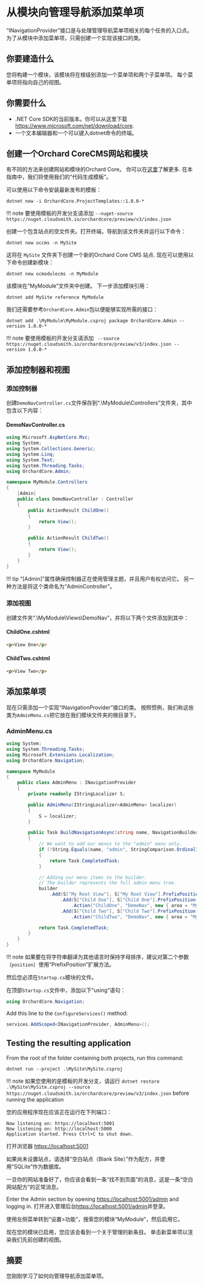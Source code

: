 # 从模块向管理导航添加菜单项

“INavigationProvider”接口是与处理管理导航菜单项相关的每个任务的入口点。 
为了从模块中添加菜单项，只需创建一个实现该接口的类。

## 你要建造什么

您将构建一个模块，该模块将在根级别添加一个菜单项和两个子菜单项。
每个菜单项将指向自己的视图。

## 你需要什么

- .NET Core SDK的当前版本。你可以从这里下载 <https://www.microsoft.com/net/download/core>.
- 一个文本编辑器和一个可以键入dotnet命令的终端。

## 创建一个Orchard CoreCMS网站和模块

有不同的方法来创建网站和模块的Orchard Core。 你可以在[这里](../../getting-started/templates/README.md)了解更多. 在本指南中，我们将使用我们的“代码生成模板”。

可以使用以下命令安装最新发布的模板：

```dotnet new -i OrchardCore.ProjectTemplates::1.0.0-*```

!!! note
    要使用模板的开发分支请添加 `--nuget-source https://nuget.cloudsmith.io/orchardcore/preview/v3/index.json`

创建一个包含站点的空文件夹。打开终端，导航到该文件夹并运行以下命令：

```dotnet new occms -n MySite```

这将在 `MySite` 文件夹下创建一个新的Orchard Core CMS 站点.
现在可以使用以下命令创建新模块：

```dotnet new ocmodulecms -n MyModule```

该模块在“MyModule”文件夹中创建。
下一步添加模块引用：

```dotnet add MySite reference MyModule```

我们还需要参考`OrchardCore.Admin`包以便能够实现所需的接口：

```dotnet add .\MyModule\MyModule.csproj package OrchardCore.Admin --version 1.0.0-*```

!!! note
    要使用模板的开发分支请添加 ` --source https://nuget.cloudsmith.io/orchardcore/preview/v3/index.json --version 1.0.0-*`

## 添加控制器和视图

### 添加控制器

创建`DemoNavController.cs`文件保存到“.\MyModule\Controllers”文件夹，其中包含以下内容：

#### DemoNavController.cs

```csharp
using Microsoft.AspNetCore.Mvc;
using System;
using System.Collections.Generic;
using System.Linq;
using System.Text;
using System.Threading.Tasks;
using OrchardCore.Admin;

namespace MyModule.Controllers
{
    [Admin]
    public class DemoNavController : Controller
    {
        public ActionResult ChildOne()
        {
            return View();
        }

        public ActionResult ChildTwo()
        {
            return View();
        }
    }
}
```

!!! tip
   “[Admin]”属性确保控制器正在使用管理主题，并且用户有权访问它。
   另一种方法是将这个类命名为“AdminController”。

### 添加视图

创建文件夹“.\MyModule\Views\DemoNav”，并将以下两个文件添加到其中：

#### ChildOne.cshtml

```html
<p>View One</p>
```

#### ChildTwo.cshtml

```html
<p>View Two</p>
```

## 添加菜单项

现在只需添加一个实现“INavigationProvider”接口的类。
按照惯例，我们称这些类为`AdminMenu.cs`把它放在我们模块文件夹的根目录下。

### AdminMenu.cs

```csharp
using System;
using System.Threading.Tasks;
using Microsoft.Extensions.Localization;
using OrchardCore.Navigation;

namespace MyModule
{
    public class AdminMenu : INavigationProvider
    {
        private readonly IStringLocalizer S;

        public AdminMenu(IStringLocalizer<AdminMenu> localizer)
        {
            S = localizer;
        }

        public Task BuildNavigationAsync(string name, NavigationBuilder builder)
        {
            // We want to add our menus to the "admin" menu only.
            if (!String.Equals(name, "admin", StringComparison.OrdinalIgnoreCase))
            {
                return Task.CompletedTask;
            }

            // Adding our menu items to the builder.
            // The builder represents the full admin menu tree.
            builder
                .Add(S["My Root View"], S["My Root View"].PrefixPosition(),  rootView => rootView               
                    .Add(S["Child One"], S["Child One"].PrefixPosition(), childOne => childOne
                        .Action("ChildOne", "DemoNav", new { area = "MyModule"}))
                    .Add(S["Child Two"], S["Child Two"].PrefixPosition(), childTwo => childTwo
                        .Action("ChildTwo", "DemoNav", new { area = "MyModule"})));

            return Task.CompletedTask;
        }
    }
}
```

!!! note
    如果要在将字符串翻译为其他语言时保持字母排序，建议对第二个参数（`position`）使用“PrefixPosition”扩展方法。

然后您必须在`Startup.cs`模块的文件。

在顶部`Startup.cs`文件中，添加以下“using”语句：

```csharp
using OrchardCore.Navigation;
```

Add this line to the `ConfigureServices()` method:

```csharp
services.AddScoped<INavigationProvider, AdminMenu>();
```

## Testing the resulting application

From the root of the folder containing both projects, run this command:

`dotnet run --project .\MySite\MySite.csproj`

!!! note
    如果您使用的是模板的开发分支，请运行 `dotnet restore .\MySite\MySite.csproj --source https://nuget.cloudsmith.io/orchardcore/preview/v3/index.json` before running the application

您的应用程序现在应该正在运行在下列端口：

```
Now listening on: https://localhost:5001
Now listening on: http://localhost:5000
Application started. Press Ctrl+C to shut down.
```

打开浏览器 <https://localhost:5001>

如果尚未设置站点，请选择“空白站点（Blank Site）”作为配方，并使用“SQLite”作为数据库。

一旦你的网站准备好了，你应该会看到一条“找不到页面”的消息，这是一条“空白网站配方”的正常消息。

Enter the Admin section by opening <https://localhost:5001/admin> and logging in.
打开进入管理后台<https://localhost:5001/admin>并登录。

使用左侧菜单转到“设置>功能”，搜索您的模块“MyModule”，然后启用它。

现在您的模块已启用，您应该会看到一个关于管理的新条目。
单击新菜单项以渲染我们先前创建的视图。

## 摘要

您刚刚学习了如何向管理导航添加菜单项。
